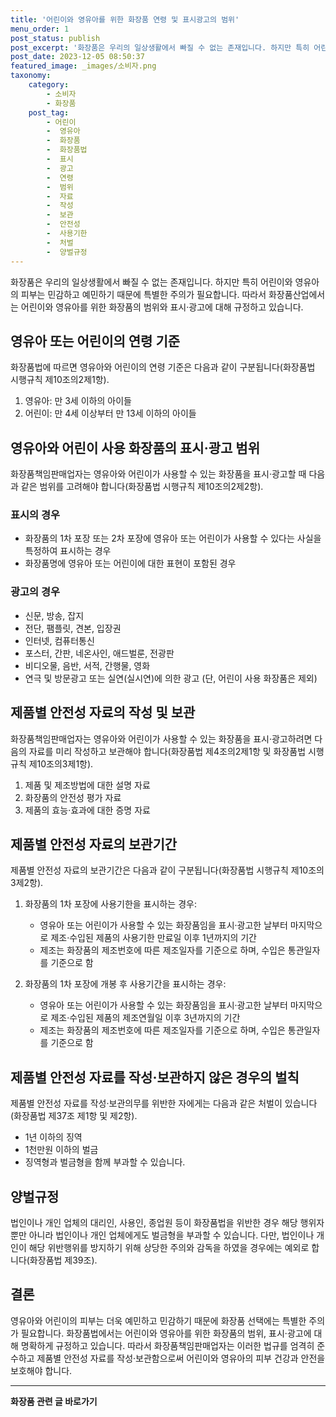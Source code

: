```yaml
---
title: '어린이와 영유아를 위한 화장품 연령 및 표시광고의 범위'
menu_order: 1
post_status: publish
post_excerpt: '화장품은 우리의 일상생활에서 빠질 수 없는 존재입니다. 하지만 특히 어린이와 영유아의 피부는 민감하고 예민하기 때문에 특별한 주의가 필요합니다. 따라서 화장품산업에서는 어린이와 영유아를 위한 화장품의 범위와 표시 광고에 대해 규정하고 있습니다.'
post_date: 2023-12-05 08:50:37
featured_image: _images/소비자.png
taxonomy:
    category:
        - 소비자
        - 화장품
    post_tag:
        - 어린이
        -  영유아
        -  화장품
        -  화장품법
        -  표시
        -  광고
        -  연령
        -  범위
        -  자료
        -  작성
        -  보관
        -  안전성
        -  사용기한
        -  처벌
        -  양벌규정
---
```



화장품은 우리의 일상생활에서 빠질 수 없는 존재입니다. 하지만 특히 어린이와 영유아의 피부는 민감하고 예민하기 때문에 특별한 주의가 필요합니다. 따라서 화장품산업에서는 어린이와 영유아를 위한 화장품의 범위와 표시·광고에 대해 규정하고 있습니다.

## 영유아 또는 어린이의 연령 기준
화장품법에 따르면 영유아와 어린이의 연령 기준은 다음과 같이 구분됩니다(화장품법 시행규칙 제10조의2제1항).

1. 영유아: 만 3세 이하의 아이들
2. 어린이: 만 4세 이상부터 만 13세 이하의 아이들

## 영유아와 어린이 사용 화장품의 표시·광고 범위
화장품책임판매업자는 영유아와 어린이가 사용할 수 있는 화장품을 표시·광고할 때 다음과 같은 범위를 고려해야 합니다(화장품법 시행규칙 제10조의2제2항).

### 표시의 경우
- 화장품의 1차 포장 또는 2차 포장에 영유아 또는 어린이가 사용할 수 있다는 사실을 특정하여 표시하는 경우
- 화장품명에 영유아 또는 어린이에 대한 표현이 포함된 경우

### 광고의 경우
- 신문, 방송, 잡지
- 전단, 팸플릿, 견본, 입장권
- 인터넷, 컴퓨터통신
- 포스터, 간판, 네온사인, 애드벌룬, 전광판
- 비디오물, 음반, 서적, 간행물, 영화
- 연극 및 방문광고 또는 실연(실시연)에 의한 광고 (단, 어린이 사용 화장품은 제외)

## 제품별 안전성 자료의 작성 및 보관
화장품책임판매업자는 영유아와 어린이가 사용할 수 있는 화장품을 표시·광고하려면 다음의 자료를 미리 작성하고 보관해야 합니다(화장품법 제4조의2제1항 및 화장품법 시행규칙 제10조의3제1항).

1. 제품 및 제조방법에 대한 설명 자료
2. 화장품의 안전성 평가 자료
3. 제품의 효능·효과에 대한 증명 자료

## 제품별 안전성 자료의 보관기간
제품별 안전성 자료의 보관기간은 다음과 같이 구분됩니다(화장품법 시행규칙 제10조의3제2항).

1. 화장품의 1차 포장에 사용기한을 표시하는 경우:
   - 영유아 또는 어린이가 사용할 수 있는 화장품임을 표시·광고한 날부터 마지막으로 제조·수입된 제품의 사용기한 만료일 이후 1년까지의 기간
   - 제조는 화장품의 제조번호에 따른 제조일자를 기준으로 하며, 수입은 통관일자를 기준으로 함

2. 화장품의 1차 포장에 개봉 후 사용기간을 표시하는 경우:
   - 영유아 또는 어린이가 사용할 수 있는 화장품임을 표시·광고한 날부터 마지막으로 제조·수입된 제품의 제조연월일 이후 3년까지의 기간
   - 제조는 화장품의 제조번호에 따른 제조일자를 기준으로 하며, 수입은 통관일자를 기준으로 함

## 제품별 안전성 자료를 작성·보관하지 않은 경우의 벌칙
제품별 안전성 자료를 작성·보관의무를 위반한 자에게는 다음과 같은 처벌이 있습니다(화장품법 제37조 제1항 및 제2항).

- 1년 이하의 징역
- 1천만원 이하의 벌금
- 징역형과 벌금형을 함께 부과할 수 있습니다.

## 양벌규정
법인이나 개인 업체의 대리인, 사용인, 종업원 등이 화장품법을 위반한 경우 해당 행위자 뿐만 아니라 법인이나 개인 업체에게도 벌금형을 부과할 수 있습니다. 다만, 법인이나 개인이 해당 위반행위를 방지하기 위해 상당한 주의와 감독을 하였을 경우에는 예외로 합니다(화장품법 제39조).

## 결론
영유아와 어린이의 피부는 더욱 예민하고 민감하기 때문에 화장품 선택에는 특별한 주의가 필요합니다. 화장품법에서는 어린이와 영유아를 위한 화장품의 범위, 표시·광고에 대해 명확하게 규정하고 있습니다. 따라서 화장품책임판매업자는 이러한 법규를 엄격히 준수하고 제품별 안전성 자료를 작성·보관함으로써 어린이와 영유아의 피부 건강과 안전을 보호해야 합니다.

<!-- wp:separator -->
<hr class="wp-block-separator has-alpha-channel-opacity"/>
<!-- /wp:separator -->

<!-- wp:group {"backgroundColor":"base","layout":{"type":"constrained"}} -->
<div class="wp-block-group has-base-background-color has-background"><!-- wp:paragraph {"align":"center","fontSize":"medium"} -->
<p class="has-text-align-center has-large-font-size"><strong>화장품 관련 글 바로가기</strong></p>
<!-- /wp:paragraph -->


<!-- wp:latest-posts
{"categories":[{"id":31269,"count":19,"description":"","link":"https://uknowlaw.com/category/%ed%99%94%ec%9e%a5%ed%92%88/","name":"화장품","slug":"화장품","taxonomy":"category","parent":0,"meta":[],"_links":{"self":[{"href":"https://uknowlaw.com/wp-json/wp/v2/categories/31269"}],"collection":[{"href":"https://uknowlaw.com/wp-json/wp/v2/categories"}],"about":[{"href":"https://uknowlaw.com/wp-json/wp/v2/taxonomies/category"}],"wp:post_type":[{"href":"https://uknowlaw.com/wp-json/wp/v2/posts?categories=31269"}],"curies":[{"name":"wp","href":"https://api.w.org/{rel}","templated":true}]}}],"postsToShow":100,"excerptLength":28,"postLayout":"grid","columns":2,"featuredImageAlign":"left","featuredImageSizeSlug":"large","fontSize":"small"} /--></div>
<!-- /wp:group -->